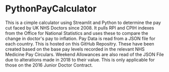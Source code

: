 # PythonPayCalculator

This is a cimple calculator using Streamlit and Python to determine the pay cut faced by UK NHS Doctors since 2008. 
It pulls RPI and CPIH indexes from the Office for National Statistics and uses these to compare the change in doctor's pay to inflation. 
Pay Data is read from a JSON file for each country. This is hosted on this GitHub Repositry. These have been created based on the base pay levels recorded in the relevant NHS Medicine Pay Circulars.
Weekend Allowances are also read of the JSON File due to alterations made in 2018 to their value. This is only applicable for those on the 2016 Junior Doctor Contract.
